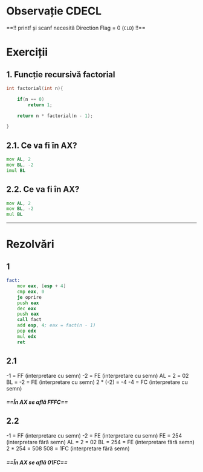 # Observație CDECL
==!!  printf și scanf necesită Direction Flag = 0 (`CLD`) !!==

# Exerciții

## 1. Funcție recursivă factorial
```c++
int factorial(int n){

	if(n == 0)
		return 1;

	return n * factorial(n - 1);

}
```

## 2.1. Ce va fi în AX?
```asm
mov AL, 2
mov BL, -2
imul BL
```

## 2.2. Ce va fi în AX?
```asm
mov AL, 2
mov BL, -2
mul BL
```

<hr>

# Rezolvări
## 1
```asm
fact:
	mov eax, [esp + 4]
	cmp eax, 0
	je oprire
	push eax
	dec eax
	push eax
	call fact
	add esp, 4; eax = fact(n - 1)
	pop edx
	mul edx
	ret
```

## 2.1
-1 = FF (interpretare cu semn)
-2 = FE (interpretare cu semn)
AL = 2 = 02
BL = -2 = FE (interpretare cu semn)
2 * (-2) = -4
-4 = FC (interpretare cu semn)
##### ==În AX se află FFFC==

## 2.2
-1 = FF (interpretare cu semn)
-2 = FE (interpretare cu semn)
FE = 254 (interpretare fără semn)
AL = 2 = 02
BL = 254 = FE (interpretare fără semn)
2 * 254 = 508
508 = 1FC (interpretare fără semn)
##### ==În AX se află 01FC==